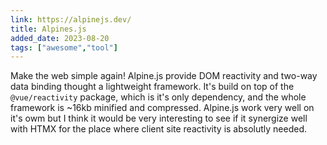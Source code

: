 ```yaml
---
link: https://alpinejs.dev/
title: Alpines.js
added_date: 2023-08-20
tags: ["awesome","tool"]
---
```

Make the web simple again! Alpine.js provide DOM reactivity and
two-way data binding thought a lightweight framework. It's build on top of
the `@vue/reactivity` package, which is it's only dependency, and the whole
framework is ~16kb minified and compressed. Alpine.js work very well on it's
owm but I think it would be very interesting to see if it synergize well with
HTMX for the place where client site reactivity is absolutly needed.
